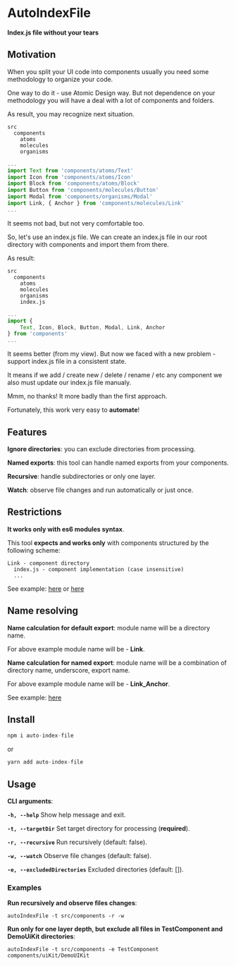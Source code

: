# AutoIndexFile

**Index.js file without your tears**

## Motivation

When you split your UI code into components usually you need some methodology to organize your code.

One way to do it - use Atomic Design way. But not dependence on your methodology you will have a deal with a lot of components and folders.

As result, you may recognize next situation.

```
src
  components
    atoms
    molecules
    organisms
```

```js
...
import Text from 'components/atoms/Text'
import Icon from 'components/atoms/Icon'
import Block from 'components/atoms/Block'
import Button from 'components/molecules/Button'
import Modal from 'components/organisms/Modal'
import Link, { Anchor } from 'components/molecules/Link'
...
```

It seems not bad, but not very comfortable too.

So, let's use an index.js file. We can create an index.js file in our root directory with components and import them from there.

As result:

```
src
  components
    atoms
    molecules
    organisms
    index.js
```

```js
...
import {
    Text, Icon, Block, Button, Modal, Link, Anchor
} from 'components'
...
```

It seems better (from my view). But now we faced with a new problem - support index.js file in a consistent state.

It means if we add / create new / delete / rename / etc any component we also must update our index.js file manualy.

Mmm, no thanks! It more badly than the first approach.

Fortunately, this work very easy to **automate**!

## Features

**Ignore directories**: you can exclude directories from processing.

**Named exports**: this tool can handle named exports from your components.

**Recursive**: handle subdirectories or only one layer.

**Watch**: observe file changes and run automatically or just once.

## Restrictions

**It works only with es6 modules syntax**.

This tool **expects and works only** with components structured by the following scheme:

```
Link - component directory
  index.js - component implementation (сase insensitive)
  ...
```

See example: [here](example/components/atoms/Text/index.js) or [here](example/components/Link/index.js)

## Name resolving

**Name calculation for default export**: module name will be a directory name.

For above example module name will be - **Link**.

**Name calculation for named export**: module name will be a combination of directory name, underscore, export name.

For above example module name will be - **Link_Anchor**.

See example: [here](example/components/index.js)

## Install

```js
npm i auto-index-file
```

or

```js
yarn add auto-index-file
```

## Usage

**CLI arguments**:

**`-h, --help`** Show help message and exit.

**`-t, --targetDir`** Set target directory for processing (**required**).

**`-r, --recursive`** Run recursively (default: false).

**`-w, --watch`** Observe file changes (default: false).

**`-e, --excludedDirectories`** Excluded directories (default: []).

### Examples

**Run recursively and observe files changes**:

```
autoIndexFile -t src/components -r -w
```

**Run only for one layer depth, but exclude all files in TestComponent and DemoUiKit directories**:

```
autoIndexFile -t src/components -e TestComponent components/uiKit/DemoUIKit
```
